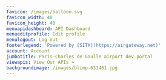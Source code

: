 ```yaml
---
favicon: /images/balloon.svg
favicon_width: 40
favicon_height: 40
menuapidashboard: API Dashboard
menueditprofile: Edit profile
menulogout: Log out
footerlegend: 'Powered by [SITA](https://airgateway.net)'
account: Account
jumbotitle: Paris-Charles de Gaulle airport dev portal
viewapis: View Our APIs »
backgroundimage: /images/blimp-631481.jpg
---
```


